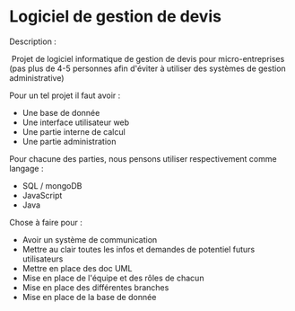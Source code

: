 # Logiciel de gestion de devis
Description :

​	Projet de logiciel informatique de gestion de devis pour micro-entreprises (pas plus de 4-5 personnes afin d'éviter à utiliser des systèmes de gestion administrative)



Pour un tel projet il faut avoir :

- Une base de donnée 
- Une interface utilisateur web
- Une partie interne de calcul
- Une partie administration



Pour chacune des parties, nous pensons utiliser respectivement comme langage :

- SQL / mongoDB
- JavaScript
- Java



Chose à faire pour :

- Avoir un système de communication
- Mettre au clair toutes les infos et demandes de potentiel futurs utilisateurs
- Mettre en place des doc UML
- Mise en place de l'équipe et des rôles de chacun
- Mise en place des différentes branches
- Mise en place de la base de donnée



